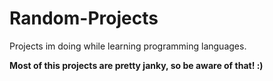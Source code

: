 # Random-Projects
Projects im doing while learning programming languages.

**Most of this projects are pretty janky, so be aware of that! :)**
